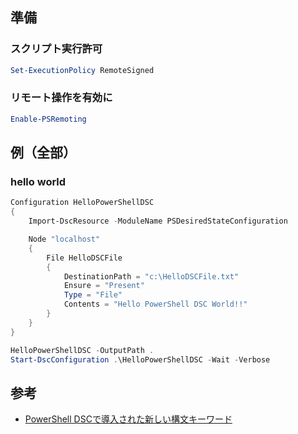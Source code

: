## 準備
### スクリプト実行許可
```powershell
Set-ExecutionPolicy RemoteSigned 
```
### リモート操作を有効に
```powershell
Enable-PSRemoting
```

## 例（全部）
### hello world
```powershell
Configuration HelloPowerShellDSC
{
    Import-DscResource -ModuleName PSDesiredStateConfiguration

    Node "localhost"
    {
        File HelloDSCFile
        {
            DestinationPath = "c:\HelloDSCFile.txt"
            Ensure = "Present"
            Type = "File"
            Contents = "Hello PowerShell DSC World!!" 
        }
    }
}

HelloPowerShellDSC -OutputPath .
Start-DscConfiguration .\HelloPowerShellDSC -Wait -Verbose
```

## 参考
* [PowerShell DSCで導入された新しい構文キーワード](http://www.buildinsider.net/enterprise/powershelldsc/01)

